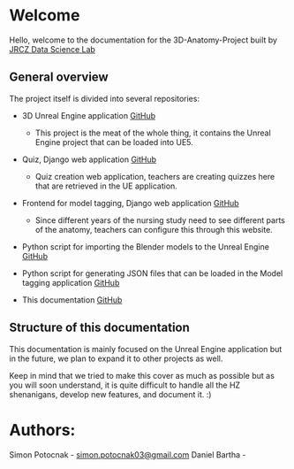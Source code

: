 # Welcome

Hello, welcome to the documentation for the 3D-Anatomy-Project built by [JRCZ Data Science Lab](https://jrcz.nl/en/data-science-lab.html)

## General overview

The project itself is divided into several repositories:

- 3D Unreal Engine application [GitHub](https://github.com/jrcz-data-science-lab/Unreal-Engine-3D-Anatomy)
    - This project is the meat of the whole thing, it contains the Unreal Engine project that can be loaded into UE5.

- Quiz, Django web application [GitHub](https://github.com/jrcz-data-science-lab/digital_anatomy_quiz)
    - Quiz creation web application, teachers are creating quizzes here that are retrieved in the UE application.

- Frontend for model tagging, Django web application [GitHub](https://github.com/jrcz-data-science-lab/anatomy_web)
    - Since different years of the nursing study need to see different parts of the anatomy, teachers can configure this through this website.

- Python script for importing the Blender models to the Unreal Engine [GitHub](https://github.com/jrcz-data-science-lab/blender-scripts)
- Python script for generating JSON files that can be loaded in the Model tagging application [GitHub](https://github.com/jrcz-data-science-lab/Anatomy-blender-auto-prepare)     
- This documentation [GitHub](https://github.com/jrcz-data-science-lab/3D-Anatomy-Documentation)

## Structure of this documentation

This documentation is mainly focused on the Unreal Engine application but in the future, we plan to expand it to other projects as well.

Keep in mind that we tried to make this cover as much as possible but as you will soon understand, it is quite difficult to handle all the HZ shenanigans, develop new features, and document it. :)

# Authors:

Simon Potocnak - simon.potocnak03@gmail.com 
Daniel Bartha - 